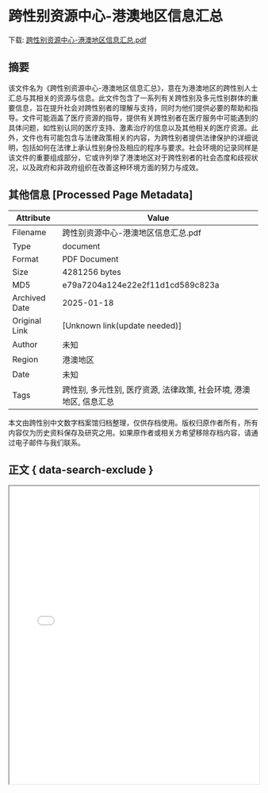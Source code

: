 # 跨性别资源中心-港澳地区信息汇总

<!-- tcd_download_link -->
下载: [跨性别资源中心-港澳地区信息汇总.pdf](跨性别资源中心-港澳地区信息汇总.pdf)
<!-- tcd_download_link_end -->

## 摘要

<!-- tcd_abstract -->
该文件名为《跨性别资源中心-港澳地区信息汇总》，意在为港澳地区的跨性别人士汇总与其相关的资源与信息。此文件包含了一系列有关跨性别及多元性别群体的重要信息，旨在提升社会对跨性别者的理解与支持，同时为他们提供必要的帮助和指导。文件可能涵盖了医疗资源的指导，提供有关跨性别者在医疗服务中可能遇到的具体问题，如性别认同的医疗支持、激素治疗的信息以及其他相关的医疗资源。此外，文件也有可能包含与法律政策相关的内容，为跨性别者提供法律保护的详细说明，包括如何在法律上承认性别身份及相应的程序与要求。社会环境的记录同样是该文件的重要组成部分，它或许列举了港澳地区对于跨性别者的社会态度和歧视状况，以及政府和非政府组织在改善这种环境方面的努力与成效。

<!-- tcd_abstract_end -->

## 其他信息 [Processed Page Metadata]

| Attribute       | Value                                  |
|-----------------|----------------------------------------|
| Filename        | 跨性别资源中心-港澳地区信息汇总.pdf                             |
| Type            | document                                 |
| Format          | PDF Document                               |
| Size            | 4281256 bytes                           |
| MD5             | e79a7204a124e22e2f11d1cd589c823a                                  |
| Archived Date   | 2025-01-18                             |
| Original Link   | [Unknown link(update needed)]                         |
| Author          | 未知                               |
| Region          | 港澳地区                               |
| Date            | 未知                                 |
| Tags            | 跨性别, 多元性别, 医疗资源, 法律政策, 社会环境, 港澳地区, 信息汇总                                 |

本文由跨性别中文数字档案馆归档整理，仅供存档使用。版权归原作者所有，所有内容仅为历史资料保存及研究之用。如果原作者或相关方希望移除存档内容，请通过电子邮件与我们联系。

## 正文 { data-search-exclude }

<!-- tcd_main_text -->
<iframe src="../跨性别资源中心-港澳地区信息汇总.pdf" width="100%" height="600px">
    <p>无法显示PDF，请下载查看。</p>
</iframe>
<!-- tcd_main_text_end -->

